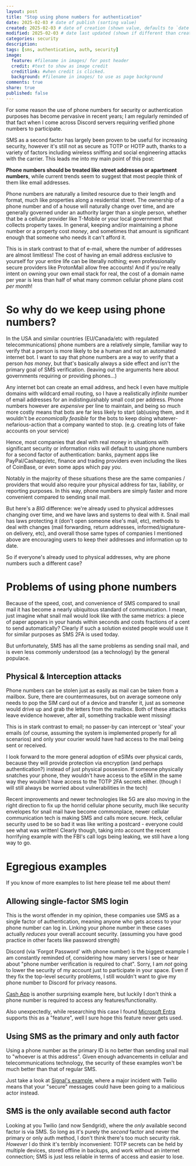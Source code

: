 ```yaml
---
layout: post
title: "Stop using phone numbers for authentication"
date: 2025-02-03 # date of publish (sorting value)
created: 2025-02-03 # date of creation (shown value, defaults to `date`)
modified: 2025-02-03 # date last updated (shown if different than created)
categories: security
description:
tags: [sms, authentication, auth, security]
image:
  feature: #filename in images/ for post header
  credit: #text to show as image credit
  creditlink: #when credit is clicked.
  background: #filename in images/ to use as page background
comments: true
share: true
published: false
---
```


For some reason the use of phone numbers for security or authentication purposes has become pervasive in recent years; I am regularly reminded of that fact when I come across Discord servers requiring verified phone numbers to participate.

SMS as a second factor has largely been proven to be useful for increasing security, however it's still not as secure as TOTP or HOTP auth, thanks to a variety of factors including wireless sniffing and social engineering attacks with the carrier. This leads me into my main point of this post:

**Phone numbers should be treated like street addresses or apartment numbers**, while current trends seem to suggest that most people think of them like email addresses.


Phone numbers are naturally a limited resource due to their length and format, much like properties along a residential street. The ownership of a phone number and of a house will naturally change over time, and are generally governed under an authority larger than a single person, whether that be a cellular provider like T-Mobile or your local government that collects property taxes. In general, keeping and/or maintaining a phone number or a property cost *money*, and sometimes that amount is significant enough that someone who needs it can't afford it.

This is in stark contrast to that of e-mail, where the number of addresses are almost limitless! The cost of having an email address exclusive to yourself for your entire life can be literally nothing; even professionally secure providers like ProtonMail allow free accounts! And if you're really intent on owning your own email stack for real, the cost of a domain name per year is less than half of what many common cellular phone plans cost *per month*!

# So why do we keep using phone numbers?

In the USA and similar countries (EU/Canada/etc with regulated telecommunications) phone numbers are a relatively simple, familiar way to verify that a person is more likely to be a human and not an automated internet bot. I want to say that phone numbers are a way to verify that a person *has money*, but that's basically always a side effect and isn't the primary goal of SMS verification. (leaving out the arguments here about governments requiring or providing phones...)

Any internet bot can create an email address, and heck I even have multiple domains with wildcard email routing, so I have a realistically *infinite* number of email addresses for an indistinguishably small cost per address. Phone numbers however are *expensive* per line to maintain, and being so much more costly means that bots are far less likely to start (ab)using them, and it wouldn't be *economically feasible* for the bots to keep doing whatever-nefarious-action that a company wanted to stop. (e.g. creating lots of fake accounts on your service)

Hence, most companies that deal with real money in situations with significant security or information risks will default to using phone numbers for a second factor of authentication: banks, payment apps like PayPal/Cashapp/etc, finance and trading providers even including the likes of CoinBase, or even some apps which pay *you*.

Notably in the majority of these situations these are the same companies / providers that would also require your physical address for tax, liability, or reporting purposes. In this way, phone numbers are simply faster and more convenient compared to sending snail mail.

But here's a *BIG* difference: we're already used to physical addresses changing over time, and we have laws and systems to deal with it. Snail mail has laws protecting it (don't open someone else's mail, etc), methods to deal with changes (mail forwarding, return addresses, informed/signature-on delivery, etc), and overall those same types of companies I mentioned above are encouraging users to keep their addresses and information up to date.

So if everyone's already used to physical addresses, why are phone numbers such a different case?

# Problems of using phone numbers

Because of the speed, cost, and convenience of SMS compared to snail mail it has become a nearly ubiquitous standard of communication. I mean, just imagine what snail mail would look like with the same metrics: a piece of paper appears in your hands within seconds and costs fractions of a cent to send automatically? Clearly if such a solution existed people would use it for similar purposes as SMS 2FA is used today.

But unfortunately, SMS has all the same problems as sending snail mail, and is even less commonly understood (as a technology) by the general populace.

## Physical & Interception attacks

Phone numbers can be stolen just as easily as mail can be taken from a mailbox. Sure, there are countermeasures, but on average someone only needs to pop the SIM card out of a device and transfer it, just as someone would drive up and grab the letters from the mailbox. Both of these attacks leave evidence however, after all, something trackable went missing!

This is in stark contrast to email; no passer-by can intercept or 'steal' your emails (of course, assuming the system is implemented properly for all scenarios) and only your courier would have had access to the mail being sent or received.

I look forward to the more general adoption of eSIMs over physical cards, because they will provide protection via encryption (and perhaps authentication?) instead of just physical possesion. If someone physically snatches your phone, they wouldn't have access to the eSIM in the same way they wouldn't have access to the TOTP 2FA secrets either. (though I will still always be worried about vulnerabilities in the tech)

Recent improvements and newer technologies like 5G are also moving in the right direction to fix up the horrid cellular phone security, much like security envelopes for snail mail have become commonplace, newer cellular communication tech is making SMS and calls more secure. Heck, cellular security used to be so bad it was like writing a postcard - everyone could see what was written! Clearly though, taking into account the recent horrifying example with the FBI's call logs being leaking, we still have a long way to go.

# Egregious examples

If you know of more examples to list here please tell me about them!

## Allowing single-factor SMS login

This is the worst offender in my opinion, these companies use SMS as a single factor of authentication, meaning anyone who gets access to your phone number can log in. Linking your phone number in these cases actually *reduces* your overall account security. (assuming you have good practice in other facets like password strength)

Discord (via 'Forgot Password' with phone number) is the biggest example I am constantly reminded of, considering how many servers I see or hear about "phone number verification is required to chat". Sorry, I am *not* going to lower the security of my account just to participate in your space. Even if they fix the top-level security problems, I still wouldn't want to give my phone number to Discord for privacy reasons.

[Cash App](https://cash.app/help/3130-accessing-your-account) is another surprising example here, but luckily I don't think a phone number is required to access any features/functionality.

Also unexpectedly, while researching this case I found [Microsoft Entra](https://learn.microsoft.com/en-us/entra/identity/authentication/howto-authentication-sms-signin) supports this as a "feature", well I sure hope this feature never gets used.

## Using SMS as the primary and only auth factor

Using a phone number as the primary ID is no better than sending snail mail to "whoever is at this address". Given enough advancements in cellular and telecommunications technology, the security of these examples won't be much better than that of regular SMS.

Just take a look at [Signal's example](https://web.archive.org/web/20250129222034/https://support.signal.org/hc/en-us/articles/4850133017242-Twilio-Incident-What-Signal-Users-Need-to-Know), where a major incident with Twilio means that your "secure" messages could have been going to a malicious actor instead.

## SMS is the only available second auth factor

Looking at you Twilio (and now Sendgrid), where the *only* available second factor is via SMS. So long as it's purely the *second* factor and never the primary or only auth method, I don't think there's too much security risk. *However* I do think it's terribly inconvenient: TOTP secrets can be held by multiple devices, stored offline in backups, and work without an internet connection; SMS is just less reliable in terms of access and easier to lose.
